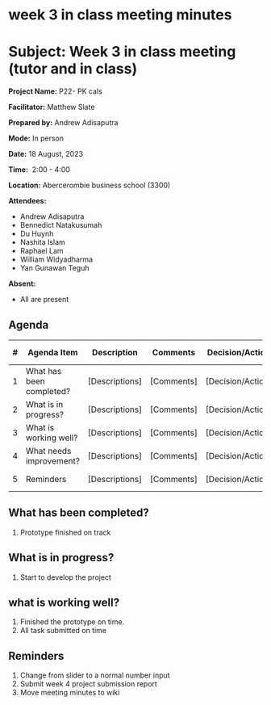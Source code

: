 # week 3 in class meeting minutes

# **Subject: Week 3 in class meeting (tutor and in class)**

**Project Name:** P22- PK cals

**Facilitator:** Matthew Slate

**Prepared by:** Andrew Adisaputra

**Mode:** In person

**Date:** 18 August, 2023

**Time:**  2:00 - 4:00

**Location:** Abercerombie business school (3300)

**Attendees:** 

- Andrew Adisaputra
- Bennedict Natakusumah
- Du Huynh
- Nashita Islam
- Raphael Lam
- William Widyadharma
- Yan Gunawan Teguh

**Absent:**

- All are present

## **Agenda**

| # | Agenda Item | Description | Comments | Decision/Action | Who? | Items for Escalation |
| --- | --- | --- | --- | --- | --- | --- |
| 1 | What has been completed? | [Descriptions] | [Comments] | [Decision/Action] | [Who?] | [Items for Escalation] |
| 2 | What is in progress? | [Descriptions] | [Comments] | [Decision/Action] | [Who?] | [Items for Escalation] |
| 3 | What is working well? | [Descriptions] | [Comments] | [Decision/Action] | [Who?] | [Items for Escalation] |
| 4 | What needs improvement? | [Descriptions] | [Comments] | [Decision/Action] | [Who?] | [Items for Escalation] |
| 5 | Reminders | [Descriptions] | [Comments] | [Decision/Action] | [Who?] | [Items for Escalation] |

## What has been completed?

1. Prototype finished on track

## What is in progress?

1. Start to develop the project

## what is working well?

1. Finished the prototype on time.
2. All task submitted on time

## Reminders

1. Change from slider to a normal number input
2. Submit week 4 project submission report
3. Move meeting minutes to wiki